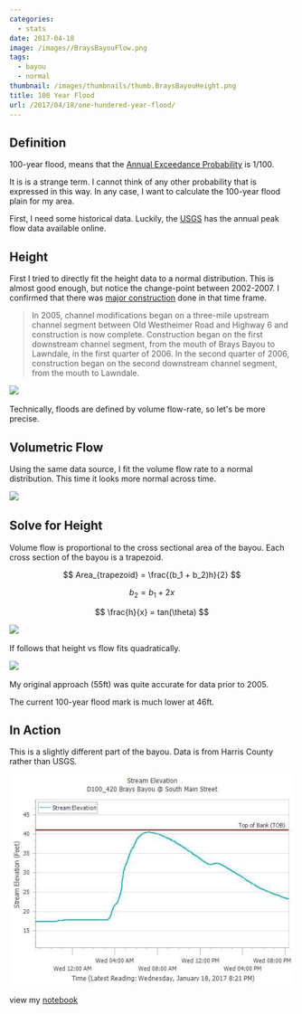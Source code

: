 ```yaml
---
categories:
  - stats
date: 2017-04-18
image: /images//BraysBayouFlow.png
tags:
  - bayou
  - normal
thumbnail: /images/thumbnails/thumb.BraysBayouHeight.png
title: 100 Year Flood
url: /2017/04/18/one-hundered-year-flood/
---
```



## Definition

100-year flood, means that the [Annual Exceedance Probability](https://en.wikipedia.org/wiki/Frequency_of_exceedance) is 1/100.

It is is a strange term. I cannot think of any other probability that is expressed in this way.
In any case, I want to calculate the 100-year flood plain for my area.

<!--more-->

First, I need some historical data. Luckily, the [USGS](https://nwis.waterdata.usgs.gov/nwis/peak?site_no=08075110&agency_cd=USGS&format=html) has the annual peak flow data available online.


## Height

First I tried to directly fit the height data to a normal distribution. This is almost good enough, but notice the change-point between 2002-2007. I confirmed that there was [major construction](https://www.projectbrays.org/about-project-brays/project-history/) done in that time frame.


> In 2005, channel modifications began on a three-mile upstream channel segment between Old Westheimer Road and Highway 6 and construction is now complete. Construction began on the first downstream channel segment, from the mouth of Brays Bayou to Lawndale, in the first quarter of 2006. In the second quarter of 2006, construction began on the second downstream channel segment, from the mouth to Lawndale.

![]({{site.baseurl}}/images/BraysBayouHeight.png)

Technically, floods are defined by volume flow-rate, so let's be more precise.


## Volumetric Flow
Using the same data source, I fit the volume flow rate to a normal distribution. 
This time it looks more normal across time.

![]({{site.baseurl}}/images//BraysBayouFlow.png)



## Solve for Height

Volume flow is proportional to the cross sectional area of the bayou.
Each cross section of the bayou is a trapezoid. 

$$ Area_{trapezoid} = \frac{(b_1 + b_2)h}{2} $$

$$ b_2   = b_1 + 2x $$

$$ \frac{h}{x}  = tan(\theta) $$


![]({{site.baseurl}}/images/crossSection.png)

If follows that height vs flow fits quadratically.

![]({{site.baseurl}}/images/BraysBayouHeightvsFlow.png)

My original approach (55ft) was quite accurate for data prior to 2005.

The current 100-year flood mark is much lower at 46ft.

## In Action

This is a slightly different part of the bayou. Data is from Harris County rather than USGS.

![](/images/crisisAverted.jpg)

view my [notebook](https://github.com/wilsonify/flood/blob/master/flood.ipynb)


